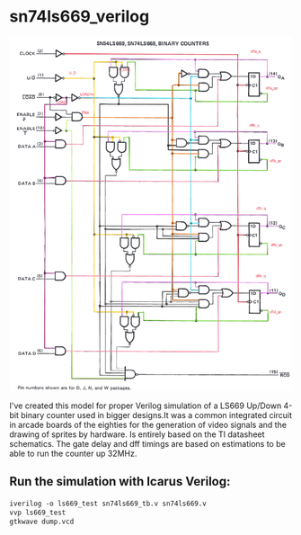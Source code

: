 # sn74ls669_verilog

![datasheet schematic](colored_schematic_ls669.png)

I've created this model for proper Verilog simulation of a LS669 Up/Down 4-bit binary counter used
in bigger designs.It was a common integrated circuit in arcade boards of the eighties for the generation of video signals and the drawing of sprites by hardware. Is entirely based on the TI datasheet schematics. The gate delay and dff timings
are based on estimations to be able to run the counter up 32MHz.

## Run the simulation with Icarus Verilog:
```
iverilog -o ls669_test sn74ls669_tb.v sn74ls669.v
vvp ls669_test
gtkwave dump.vcd
```
